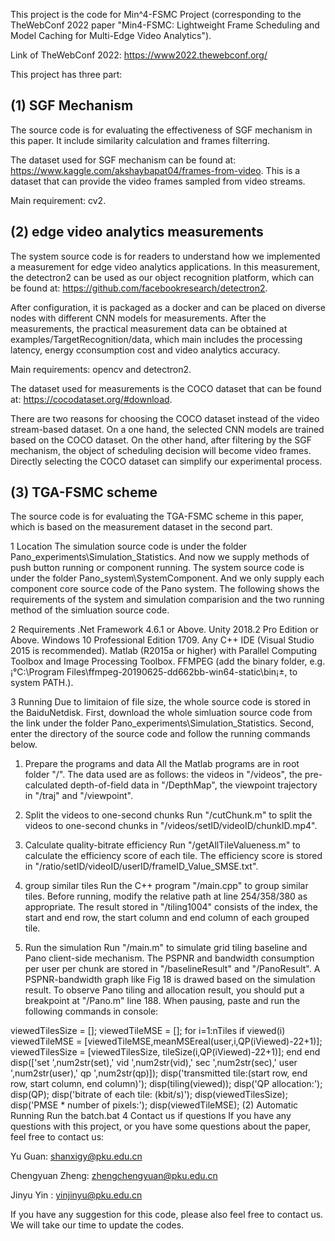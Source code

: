 This project is the code for Min^4-FSMC Project (corresponding to the TheWebConf 2022 paper "Min4-FSMC: Lightweight Frame Scheduling and Model Caching
for Multi-Edge Video Analytics").

Link of TheWebConf 2022: https://www2022.thewebconf.org/   

This project has three part:  

## (1) SGF Mechanism

The source code is for evaluating the effectiveness of SGF mechanism in this paper. It include similarity calculation and frames filterring.

The dataset used for SGF mechanism can be found at: https://www.kaggle.com/akshaybapat04/frames-from-video. This is a dataset that can provide the video frames sampled from video streams.

Main requirement: cv2. 

## (2) edge video analytics measurements

The system source code is for readers to understand how we implemented a measurement for edge video analytics applications. In this measurement, the detectron2 can be used as our object recognition platform, which can be found at: https://github.com/facebookresearch/detectron2. 

After configuration, it is packaged as a docker and can be placed on diverse nodes with different CNN models for measurements. After the measurements, the practical measurement data can be obtained at examples/TargetRecognition/data, which main includes the processing latency, energy cconsumption cost and video analytics accuracy.

Main requirements: opencv and detectron2.

The dataset used for measurements is the COCO dataset that can be found at: https://cocodataset.org/#download.

There are two reasons for choosing the COCO dataset instead of the video stream-based dataset. On a one hand, the selected CNN models are trained based on the COCO dataset. On the other hand, after filtering by the SGF mechanism, the object of scheduling decision will become video frames. Directly selecting the COCO dataset can simplify our experimental process.

## (3) TGA-FSMC scheme

The source code is for evaluating the TGA-FSMC scheme in this paper, which is based on the measurement dataset in the second part.




1 Location
The simulation source code is under the folder Pano_experiments\Simulation_Statistics. And now we supply methods of push button running or component running. The system source code is under the folder Pano_system\SystemComponent. And we only supply each component core source code of the Pano system. The following shows the requirements of the system and simulation comparision and the two running method of the simluation source code.

2 Requirements
.Net Framework 4.6.1 or Above.
Unity 2018.2 Pro Edition or Above.
Windows 10 Professional Edition 1709.
Any C++ IDE (Visual Studio 2015 is recommended).
Matlab (R2015a or higher) with Parallel Computing Toolbox and Image Processing Toolbox.
FFMPEG (add the binary folder, e.g. ¡°C:\Program Files\ffmpeg-20190625-dd662bb-win64-static\bin¡±, to system PATH.).

3 Running
Due to limitaion of file size, the whole source code is stored in the BaiduNetdisk. First, download the whole simluation source code from the link under the folder Pano_experiments\Simulation_Statistics. Second, enter the directory of the source code and follow the running commands below.

1) Prepare the programs and data
All the Matlab programs are in root folder "/". The data used are as follows: the videos in "/videos", the pre-calculated depth-of-field data in "/DepthMap", the viewpoint trajectory in "/traj" and "/viewpoint".

2) Split the videos to one-second chunks
Run "/cutChunk.m" to split the videos to one-second chunks in "/videos/setID/videoID/chunkID.mp4".

3) Calculate quality-bitrate efficiency
Run "/getAllTileValueness.m" to calculate the efficiency score of each tile. The efficiency score is stored in "/ratio/setID/videoID/userID/frameID_Value_SMSE.txt".

4) group similar tiles
Run the C++ program "/main.cpp" to group similar tiles. Before running, modify the relative path at line 254/358/380 as appropriate. The result stored in "/tiling1004" consists of the index, the start and end row, the start column and end column of each grouped tile.

5) Run the simulation
Run "/main.m" to simulate grid tiling baseline and Pano client-side mechanism. The PSPNR and bandwidth consumption per user per chunk are stored in "/baselineResult" and "/PanoResult". A PSPNR-bandwidth graph like Fig 18 is drawed based on the simulation result. To observe Pano tiling and allocation result, you should put a breakpoint at "/Pano.m" line 188. When pausing, paste and run the following commands in console:

viewedTilesSize = [];
viewedTileMSE = [];
for i=1:nTiles
if viewed(i)
    viewedTileMSE = [viewedTileMSE,meanMSEreal(user,i,QP(iViewed)-22+1)];
    viewedTilesSize = [viewedTilesSize, tileSize(i,QP(iViewed)-22+1)];
end
end
disp(['set ',num2str(set),' vid ',num2str(vid),' sec ',num2str(sec),' user ',num2str(user),' qp ',num2str(qp)]);
disp('transmitted tile:(start row, end row, start column, end column)');
disp(tiling(viewed));
disp('QP allocation:');
disp(QP);
disp('bitrate of each tile: (kbit/s)');
disp(viewedTilesSize);
disp('PMSE * number of pixels:');
disp(viewedTileMSE);
(2) Automatic Running
Run the batch.bat
4 Contact us if questions
If you have any questions with this project, or you have some questions about the paper, feel free to contact us:

Yu Guan: shanxigy@pku.edu.cn

Chengyuan Zheng: zhengchengyuan@pku.edu.cn

Jinyu Yin : yinjinyu@pku.edu.cn

If you have any suggestion for this code, please also feel free to contact us. We will take our time to update the codes.
   
   
   
   

